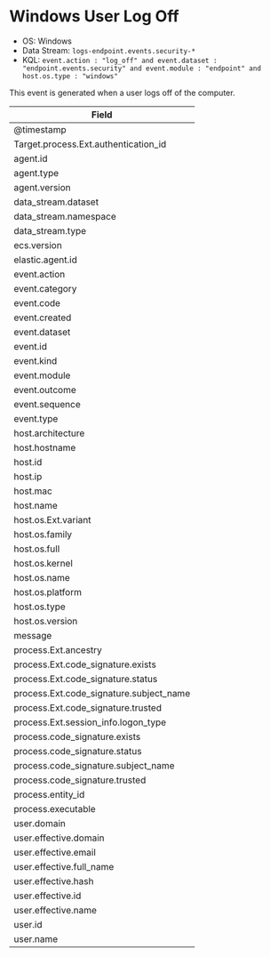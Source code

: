 # Windows User Log Off

- OS: Windows
- Data Stream: `logs-endpoint.events.security-*`
- KQL: `event.action : "log_off" and event.dataset : "endpoint.events.security" and event.module : "endpoint" and host.os.type : "windows"`

This event is generated when a user logs off of the computer.


| Field |
|---|
| @timestamp |
| Target.process.Ext.authentication_id |
| agent.id |
| agent.type |
| agent.version |
| data_stream.dataset |
| data_stream.namespace |
| data_stream.type |
| ecs.version |
| elastic.agent.id |
| event.action |
| event.category |
| event.code |
| event.created |
| event.dataset |
| event.id |
| event.kind |
| event.module |
| event.outcome |
| event.sequence |
| event.type |
| host.architecture |
| host.hostname |
| host.id |
| host.ip |
| host.mac |
| host.name |
| host.os.Ext.variant |
| host.os.family |
| host.os.full |
| host.os.kernel |
| host.os.name |
| host.os.platform |
| host.os.type |
| host.os.version |
| message |
| process.Ext.ancestry |
| process.Ext.code_signature.exists |
| process.Ext.code_signature.status |
| process.Ext.code_signature.subject_name |
| process.Ext.code_signature.trusted |
| process.Ext.session_info.logon_type |
| process.code_signature.exists |
| process.code_signature.status |
| process.code_signature.subject_name |
| process.code_signature.trusted |
| process.entity_id |
| process.executable |
| user.domain |
| user.effective.domain |
| user.effective.email |
| user.effective.full_name |
| user.effective.hash |
| user.effective.id |
| user.effective.name |
| user.id |
| user.name |

